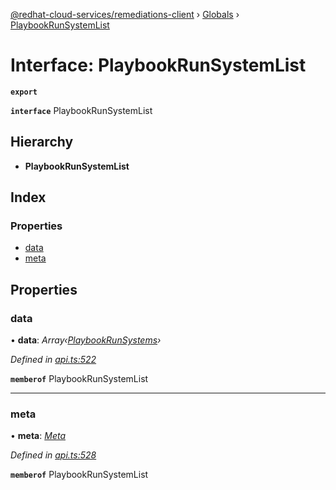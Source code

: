 [@redhat-cloud-services/remediations-client](../README.md) › [Globals](../globals.md) › [PlaybookRunSystemList](playbookrunsystemlist.md)

# Interface: PlaybookRunSystemList

**`export`** 

**`interface`** PlaybookRunSystemList

## Hierarchy

* **PlaybookRunSystemList**

## Index

### Properties

* [data](playbookrunsystemlist.md#data)
* [meta](playbookrunsystemlist.md#meta)

## Properties

###  data

• **data**: *Array‹[PlaybookRunSystems](playbookrunsystems.md)›*

*Defined in [api.ts:522](https://github.com/RedHatInsights/javascript-clients/blob/master/packages/remediations/api.ts#L522)*

**`memberof`** PlaybookRunSystemList

___

###  meta

• **meta**: *[Meta](meta.md)*

*Defined in [api.ts:528](https://github.com/RedHatInsights/javascript-clients/blob/master/packages/remediations/api.ts#L528)*

**`memberof`** PlaybookRunSystemList
